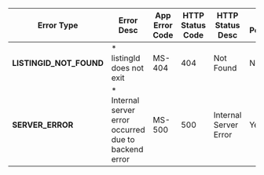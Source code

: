 | **Error Type**          | **Error Desc**                                          | **App Error Code** | **HTTP Status Code** | **HTTP Status Desc**  | **Retry Possible** | **Retry Count** | **Ultimate action**       | **MS Error Level** |
| ----------------------- | ------------------------------------------------------- | ------------------ | -------------------- | --------------------- | ------------------ | --------------- | ------------------------- | ------------------ |
| **LISTINGID_NOT_FOUND** | *   listingId does not exit                             | MS-404             | 404                  | Not Found             | No                 | 0               | Caller to analyze         | ERROR              |
| **SERVER_ERROR**        | *   Internal server error occurred due to backend error | MS-500             | 500                  | Internal Server Error | Yes                | 3               | Caller to inform Provider | FATAL              |
